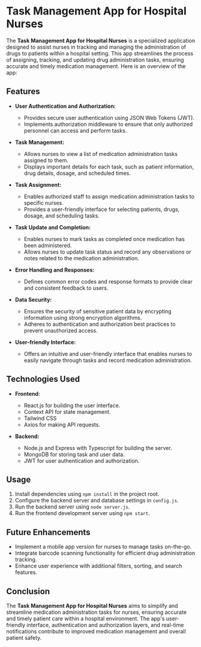 # Task Management App for Hospital Nurses

The **Task Management App for Hospital Nurses** is a specialized application designed to assist nurses in tracking and managing the administration of drugs to patients within a hospital setting. This app streamlines the process of assigning, tracking, and updating drug administration tasks, ensuring accurate and timely medication management. Here is an overview of the app:

## Features

- **User Authentication and Authorization:**
  - Provides secure user authentication using JSON Web Tokens (JWT).
  - Implements authorization middleware to ensure that only authorized personnel can access and perform tasks.

- **Task Management:**
  - Allows nurses to view a list of medication administration tasks assigned to them.
  - Displays important details for each task, such as patient information, drug details, dosage, and scheduled times.

- **Task Assignment:**
  - Enables authorized staff to assign medication administration tasks to specific nurses.
  - Provides a user-friendly interface for selecting patients, drugs, dosage, and scheduling tasks.

- **Task Update and Completion:**
  - Enables nurses to mark tasks as completed once medication has been administered.
  - Allows nurses to update task status and record any observations or notes related to the medication administration.

- **Error Handling and Responses:**
  - Defines common error codes and response formats to provide clear and consistent feedback to users.

- **Data Security:**
  - Ensures the security of sensitive patient data by encrypting information using strong encryption algorithms.
  - Adheres to authentication and authorization best practices to prevent unauthorized access.

- **User-friendly Interface:**
  - Offers an intuitive and user-friendly interface that enables nurses to easily navigate through tasks and record medication administration.

## Technologies Used

- **Frontend:**
  - React.js for building the user interface.
  - Context API for state management.
  - Tailwind CSS
  - Axios for making API requests.

- **Backend:**
  - Node.js and Express with Typescript for building the server.
  - MongoDB for storing task and user data.
  - JWT for user authentication and authorization.

## Usage

1. Install dependencies using `npm install` in the project root.
2. Configure the backend server and database settings in `config.js`.
3. Run the backend server using `node server.js`.
4. Run the frontend development server using `npm start`.

## Future Enhancements

- Implement a mobile app version for nurses to manage tasks on-the-go.
- Integrate barcode scanning functionality for efficient drug administration tracking.
- Enhance user experience with additional filters, sorting, and search features.

## Conclusion

The **Task Management App for Hospital Nurses** aims to simplify and streamline medication administration tasks for nurses, ensuring accurate and timely patient care within a hospital environment. The app's user-friendly interface, authentication and authorization layers, and real-time notifications contribute to improved medication management and overall patient safety.
